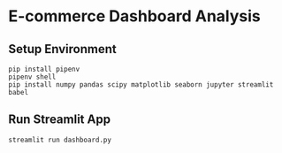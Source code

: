 # E-commerce Dashboard Analysis

## Setup Environment
    pip install pipenv
    pipenv shell
    pip install numpy pandas scipy matplotlib seaborn jupyter streamlit babel


## Run Streamlit App
    streamlit run dashboard.py
